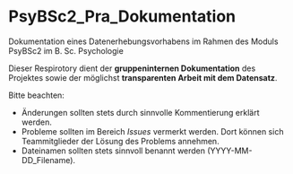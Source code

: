# PsyBSc2_Pra_Dokumentation
Dokumentation eines Datenerhebungsvorhabens im Rahmen des Moduls PsyBSc2 im B. Sc. Psychologie

Dieser Respirotory dient der **gruppeninternen Dokumentation** des Projektes sowie der möglichst **transparenten Arbeit mit dem Datensatz**.

Bitte beachten: 
- Änderungen sollten stets durch sinnvolle Kommentierung erklärt werden.
- Probleme sollten im Bereich *Issues* vermerkt werden. Dort können sich Teammitglieder der Lösung des Problems annehmen.
- Dateinamen sollten stets sinnvoll benannt werden (YYYY-MM-DD_Filename).
